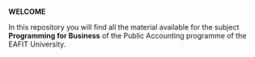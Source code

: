 **WELCOME**

In this repository you will find all the material available for the subject **Programming for Business** of the Public Accounting programme of the EAFIT University.
